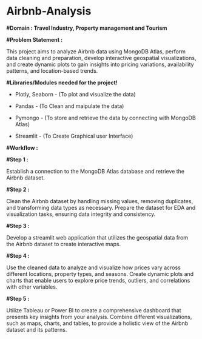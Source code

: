 # Airbnb-Analysis

__#Domain : Travel Industry, Property management and Tourism__

__#Problem Statement :__

This project aims to analyze Airbnb data using MongoDB Atlas, perform data cleaning and preparation, develop interactive geospatial visualizations, and create dynamic plots to gain insights into pricing variations, availability patterns, and location-based trends.

__#Libraries/Modules needed for the project!__

- Plotly, Seaborn - (To plot and visualize the data)

- Pandas - (To Clean and maipulate the data)

- Pymongo - (To store and retrieve the data by connecting with MongoDB Atlas)

- Streamlit - (To Create Graphical user Interface)

__#Workflow :__

__#Step 1 :__

Establish a connection to the MongoDB Atlas database and retrieve the Airbnb dataset.

__#Step 2 :__

Clean the Airbnb dataset by handling missing values, removing duplicates, and transforming data types as necessary. Prepare the dataset for EDA and visualization tasks, ensuring data integrity and consistency.

__#Step 3 :__

Develop a streamlit web application that utilizes the geospatial data from the Airbnb dataset to create interactive maps.

__#Step 4 :__

Use the cleaned data to analyze and visualize how prices vary across different locations, property types, and seasons. Create dynamic plots and charts that enable users to explore price trends, outliers, and correlations with other variables.

__#Step 5 :__

Utilize Tableau or Power BI to create a comprehensive dashboard that presents key insights from your analysis. Combine different visualizations, such as maps, charts, and tables, to provide a holistic view of the Airbnb dataset and its patterns.
